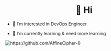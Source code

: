 <h1 align="center"> 👋 Hi </h1>

- 👀 I’m interested in DevOps Engineer

- 🌱 I’m currently learning & need more learning

<img src="https://komarev.com/ghpvc/?username=AffineCipher-0" alt="https://github.com/AffineCipher-0" />


